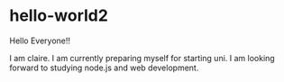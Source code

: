 # hello-world2

Hello Everyone!!

I am claire. I am currently preparing myself for starting uni. I am looking forward to studying node.js and web development.

